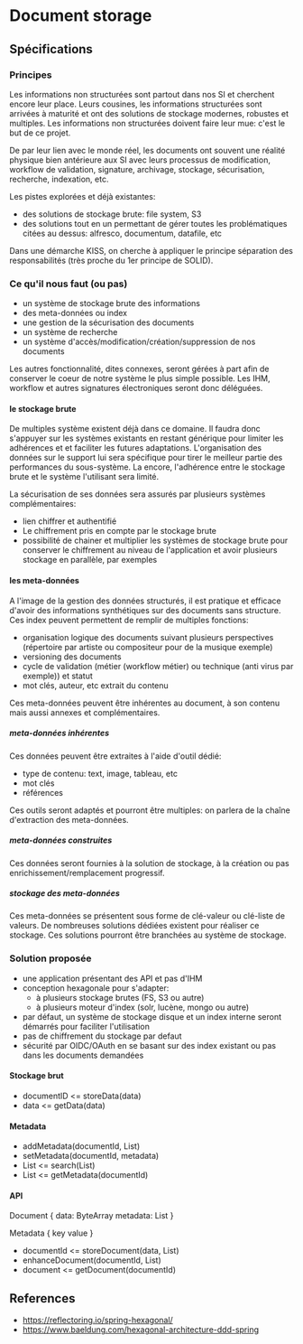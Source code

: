 # Document storage

## Spécifications

### Principes

Les informations non structurées sont partout dans nos SI et cherchent encore leur place. Leurs cousines, les informations structurées sont arrivées à maturité et ont des solutions de stockage modernes, robustes et multiples. Les informations non structurées doivent faire leur mue: c'est le but de ce projet.

De par leur lien avec le monde réel, les documents ont souvent une réalité physique bien antérieure aux SI avec leurs processus de modification, workflow de validation, signature, archivage, stockage, sécurisation, recherche, indexation, etc.

Les pistes explorées et déjà existantes:
- des solutions de stockage brute: file system, S3
- des solutions tout en un permettant de gérer toutes les problématiques citées au dessus: alfresco, documentum, datafile, etc

Dans une démarche KISS, on cherche à appliquer le principe séparation des responsabilités (très proche du 1er principe de SOLID).

### Ce qu'il nous faut (ou pas)

- un système de stockage brute des informations
- des meta-données ou index
- une gestion de la sécurisation des documents
- un système de recherche
- un système d'accès/modification/création/suppression de nos documents

Les autres fonctionnalité, dites connexes, seront gérées à part afin de conserver le coeur de notre système le plus simple possible. Les IHM, workflow et autres signatures électroniques seront donc déléguées.


#### le stockage brute

De multiples système existent déjà dans ce domaine. Il faudra donc s'appuyer sur les systèmes existants en restant générique pour limiter les adhérences et et faciliter les futures adaptations. L'organisation des données sur le support lui sera spécifique pour tirer le meilleur partie des performances du sous-système. La encore, l'adhérence entre le stockage brute et le système l'utilisant sera limité.

La sécurisation de ses données sera assurés par plusieurs systèmes complémentaires:
- lien chiffrer et authentifié
- Le chiffrement pris en compte par le stockage brute
- possibilité de chainer et multiplier les systèmes de stockage brute pour conserver le chiffrement au niveau de l'application et avoir plusieurs stockage en parallèle, par exemples

#### les meta-données

A l'image de la gestion des données structurés, il est pratique et efficace d'avoir des informations synthétiques sur des documents sans structure. Ces index peuvent permettent de remplir de multiples fonctions:
- organisation logique des documents suivant plusieurs perspectives (répertoire par artiste ou compositeur pour de la musique exemple)
- versioning des documents
- cycle de validation (métier (workflow métier) ou technique (anti virus par exemple)) et statut
- mot clés, auteur, etc extrait du contenu

Ces meta-données peuvent être inhérentes au document, à son contenu mais aussi annexes et complémentaires.

##### meta-données inhérentes

Ces données peuvent être extraites à l'aide d'outil dédié:
- type de contenu: text, image, tableau, etc
- mot clés
- références

Ces outils seront adaptés et pourront être multiples: on parlera de la chaîne d'extraction des meta-données.


##### meta-données construites

Ces données seront fournies à la solution de stockage, à la création ou pas enrichissement/remplacement progressif.

##### stockage des meta-données

Ces meta-données se présentent sous forme de clé-valeur ou clé-liste de valeurs. De nombreuses solutions dédiées existent pour réaliser ce stockage. Ces solutions pourront être branchées au système de stockage.




### Solution proposée


- une application présentant des API et pas d'IHM
- conception hexagonale pour s'adapter:
    - à plusieurs stockage brutes (FS, S3 ou autre)
    - à plusieurs moteur d'index (solr, lucène, mongo ou autre)
- par défaut, un système de stockage disque et un index interne seront démarrés pour faciliter l'utilisation
- pas de chiffrement du stockage par defaut
- sécurité par OIDC/OAuth en se basant sur des index existant ou pas dans les documents demandées


#### Stockage brut

- documentID <= storeData(data)
- data <= getData(data)

#### Metadata

- addMetadata(documentId, List<metadata>)
- setMetadata(documentId, metadata)
- List<documentId> <= search(List<metadata>)
- List<metadata> <= getMetadata(documentId)

#### API

Document {
    data: ByteArray
    metadata: List<Metadata>
}

Metadata {
    key
    value
}

- documentId <= storeDocument(data, List<metadata>)
- enhanceDocument(documentId, List<metadata>)
- document <= getDocument(documentId)


## References

- https://reflectoring.io/spring-hexagonal/
- https://www.baeldung.com/hexagonal-architecture-ddd-spring